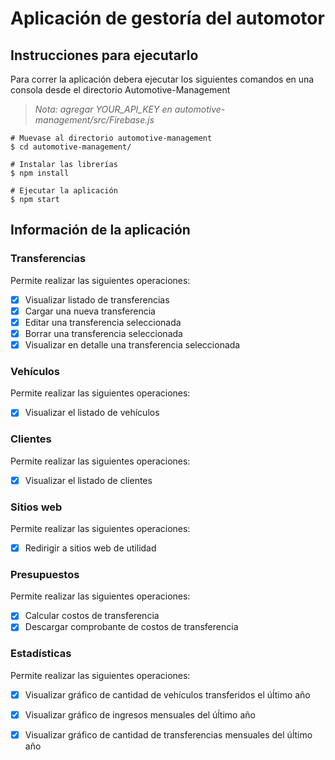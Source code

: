 # Aplicación de gestoría del automotor

## Instrucciones para ejecutarlo

Para correr la aplicación debera ejecutar los siguientes comandos en una consola desde el directorio Automotive-Management

> *Nota: agregar YOUR_API_KEY en automotive-management/src/Firebase.js* 
    
    # Muevase al directorio automotive-management
    $ cd automotive-management/

    # Instalar las librerías
    $ npm install

    # Ejecutar la aplicación
    $ npm start

## Información de la aplicación

### Transferencias

Permite realizar las siguientes operaciones:
- [x] Visualizar listado de transferencias
- [x] Cargar una nueva transferencia
- [x] Editar una transferencia seleccionada
- [x] Borrar una transferencia seleccionada
- [x] Visualizar en detalle una transferencia seleccionada

### Vehículos

Permite realizar las siguientes operaciones:
- [x] Visualizar el listado de vehículos

### Clientes

Permite realizar las siguientes operaciones:
- [x] Visualizar el listado de clientes

### Sitios web

Permite realizar las siguientes operaciones:
- [x] Redirigir a sitios web de utilidad

### Presupuestos

Permite realizar las siguientes operaciones:
- [x] Calcular costos de transferencia
- [x] Descargar comprobante de costos de transferencia

### Estadísticas

Permite realizar las siguientes operaciones:
- [x] Visualizar gráfico de cantidad de vehículos transferidos el úĺtimo año
- [x] Visualizar gráfico de ingresos mensuales del úĺtimo año
- [x] Visualizar gráfico de cantidad de transferencias mensuales del úĺtimo año

